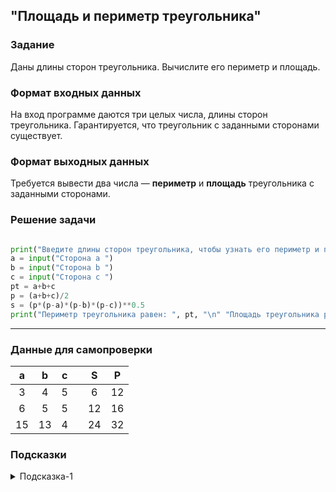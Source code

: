 ## "Площадь и периметр треугольника"

### Задание

Даны длины сторон треугольника. Вычислите его периметр и площадь.

### Формат входных данных

На вход программе даются три целых числа, длины сторон треугольника. 
Гарантируется, что треугольник с заданными сторонами существует.

### Формат выходных данных

Требуется вывести два числа — **периметр** и **площадь** треугольника с заданными сторонами.

### Решение задачи

```python

print("Введите длины сторон треугольника, чтобы узнать его периметр и площадь:")
a = input("Сторона a ")
b = input("Сторона b ")
c = input("Сторона c ")
pt = a+b+c
p = (a+b+c)/2
s = (p*(p-a)*(p-b)*(p-c))**0.5
print("Периметр треугольника равен: ", pt, "\n" "Площадь треугольника равна: ", s)
```

---

### Данные для самопроверки
|   a   |   b   |   c   |   |   S    |   P   |
| :---: | :---: | :---: |---|  :---: | :---: | 
|   3   |   4   |   5   |   |    6   |   12  |
|   6   |   5   |   5   |   |   12   |   16  |
|   15  |   13  |   4   |   |   24   |   32  |
### Подсказки

<details>
<summary>Подсказка-1</summary>
Для расчета площади треугольника воспользуйтесь "формулой Герона"
</details>
